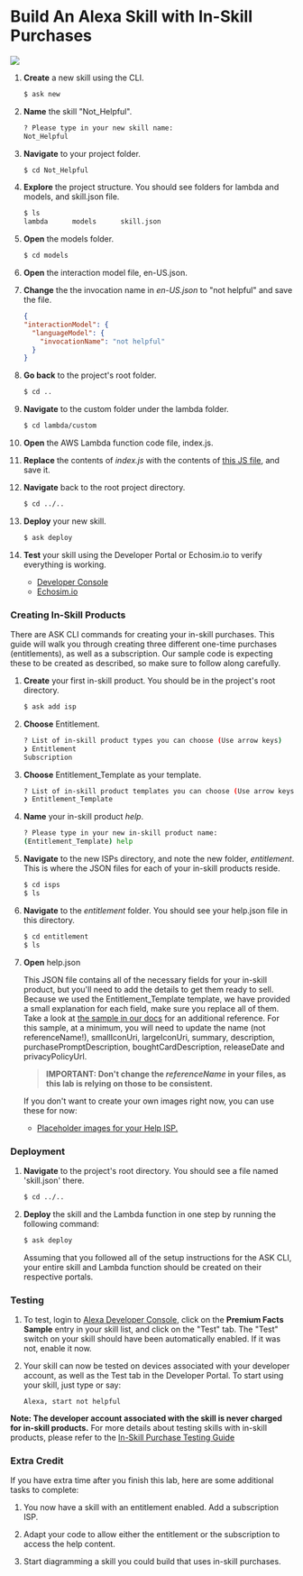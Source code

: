# Build An Alexa Skill with In-Skill Purchases
<img src="https://m.media-amazon.com/images/G/01/mobile-apps/dex/alexa/alexa-skills-kit/tutorials/fact/header._TTH_.png" />

1. **Create** a new skill using the CLI.

	```bash
	$ ask new
	```

2. **Name** the skill "Not_Helpful".

	```bash
	? Please type in your new skill name:
 	Not_Helpful
	```


3. **Navigate** to your project folder.

	```bash
	$ cd Not_Helpful
	```

4. **Explore** the project structure.  You should see folders for lambda and models, and skill.json file.

	```bash
	$ ls
	lambda		models		skill.json
	```

5. **Open** the models folder.

	```bash
	$ cd models
	```

6. **Open** the interaction model file, en-US.json.

7. **Change** the the invocation name in *en-US.json* to "not helpful" and save the file.

    ```json
    {
    "interactionModel": {
      "languageModel": {
        "invocationName": "not helpful"
      }
    }
    ```

8. **Go back** to the project's root folder.

	```bash
	$ cd ..
	```

9. **Navigate** to the custom folder under the lambda folder.

	```bash
	$ cd lambda/custom
	```

10. **Open** the AWS Lambda function code file, index.js.

11. **Replace** the contents of *index.js* with the contents of [this JS file](./index.js), and save it.

12. **Navigate** back to the root project directory.

	```bash
	$ cd ../..
	```

13. **Deploy** your new skill.

    ```bash
	$ ask deploy
	```

14. **Test** your skill using the Developer Portal or Echosim.io to verify everything is working.
    * [Developer Console](https://developer.amazon.com/alexa/console/ask)
    * [Echosim.io](http://echosim.io)

### Creating In-Skill Products

There are ASK CLI commands for creating your in-skill purchases.  This guide will walk you through creating three different one-time purchases (entitlements), as well as a subscription.  Our sample code is expecting these to be created as described, so make sure to follow along carefully.

1. **Create** your first in-skill product.  You should be in the project's root directory.

	```bash
	$ ask add isp
	```

2. **Choose** Entitlement.

	```bash
	? List of in-skill product types you can choose (Use arrow keys)
	❯ Entitlement
  	Subscription
	```

3. **Choose** Entitlement_Template as your template.

	```bash
	? List of in-skill product templates you can choose (Use arrow keys)
	❯ Entitlement_Template
	```

4. **Name** your in-skill product *help*.

	```bash
	? Please type in your new in-skill product name:
 	(Entitlement_Template) help
	```

5. **Navigate** to the new ISPs directory, and note the new folder, *entitlement*.  This is where the JSON files for each of your in-skill products reside.

	```bash
	$ cd isps
	$ ls
	```

6. **Navigate** to the *entitlement* folder.  You should see your help.json file in this directory.

	```bash
	$ cd entitlement
	$ ls
	```

7. **Open** help.json

	This JSON file contains all of the necessary fields for your in-skill product, but you'll need to add the details to get them ready to sell. Because we used the Entitlement_Template template, we have provided a small explanation for each field, make sure you replace all of them. Take a look at [the sample in our docs](https://developer.amazon.com/docs/smapi/isp-schemas.html#entitlement-schema) for an additional reference.  For this sample, at a minimum, you will need to update the name (not referenceName!), smallIconUri, largeIconUri, summary, description, purchasePromptDescription, boughtCardDescription, releaseDate and privacyPolicyUrl.

    > **IMPORTANT: Don't change the *referenceName* in your files, as this lab is relying on those to be consistent.**

    If you don't want to create your own images right now, you can use these for now:
    * [Placeholder images for your Help ISP.](https://alexa.design/isp-lab-1-stuff)

### Deployment

1. **Navigate** to the project's root directory. You should see a file named 'skill.json' there.

	```bash
	$ cd ../..
	```

2. **Deploy** the skill and the Lambda function in one step by running the following command:

	```bash
	$ ask deploy
	```
	Assuming that you followed all of the setup instructions for the ASK CLI, your entire skill and Lambda function should be created on their respective portals.


### Testing

1. To test, login to [Alexa Developer Console](https://developer.amazon.com/alexa/console/ask), click on the **Premium Facts Sample** entry in your skill list, and click on the "Test" tab.  The "Test" switch on your skill should have been automatically enabled.  If it was not, enable it now.

2. Your skill can now be tested on devices associated with your developer account, as well as the Test tab in the Developer Portal. To start using your skill, just type or say:

	```text
	Alexa, start not helpful
	```

**Note: The developer account associated with the skill is never charged for in-skill products.**  For more details about testing skills with in-skill products, please refer to the [In-Skill Purchase Testing Guide](https://developer.amazon.com/docs/in-skill-purchase/isp-test-guide.html)



### Extra Credit
If you have extra time after you finish this lab, here are some additional tasks to complete:

1. You now have a skill with an entitlement enabled.  Add a subscription ISP.

2. Adapt your code to allow either the entitlement or the subscription to access the help content.

3. Start diagramming a skill you could build that uses in-skill purchases.


